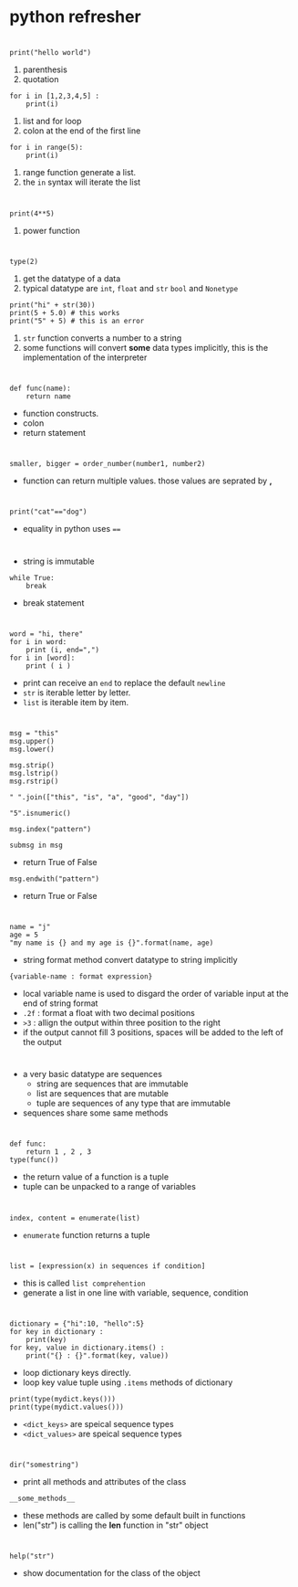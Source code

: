 # python refresher

#

```=
print("hello world")
```
1. parenthesis
2. quotation

```=
for i in [1,2,3,4,5] : 
	print(i)
```
1. list and for loop
2. colon at the end of the first line

```=
for i in range(5):
	print(i)
```
1. range function generate a list. 
2. the `in` syntax will iterate the list

#

```=
print(4**5)
```
1. power function

# 

```=
type(2)
```
1. get the datatype of a data
2. typical datatype are `int`, `float` and `str` `bool` and `Nonetype`

```=
print("hi" + str(30))
print(5 + 5.0) # this works
print("5" + 5) # this is an error
```
1. `str` function converts a number to a string
2. some functions will convert **some** data types implicitly, this is the implementation of the interpreter

#

```=
def func(name):
	return name
```
* function constructs.
* colon 
* return statement

# 

```=
smaller, bigger = order_number(number1, number2)
```
* function can return multiple values. those values are seprated by **,**

#

```=
print("cat"=="dog")
```
* equality in python uses `==`

#

* string is immutable

```=
while True:
	break
```
* break statement

#

```=
word = "hi, there"
for i in word:
	print (i, end=",")
for i in [word]:
	print ( i )
```
* print can receive an `end` to replace the default `newline`
* `str` is iterable letter by letter.
* `list` is iterable item by item.

# 

```=
msg = "this"
msg.upper()
msg.lower()
```

```=
msg.strip()
msg.lstrip()
msg.rstrip()
```

```=
" ".join(["this", "is", "a", "good", "day"])
```

```=
"5".isnumeric()
```

```=
msg.index("pattern")
```

```=
submsg in msg
```
* return True of False

```=
msg.endwith("pattern")
```
* return True or False

# 

```=
name = "j"
age = 5
"my name is {} and my age is {}".format(name, age)
```
* string format method convert datatype to string implicitly

```=
{variable-name : format expression}
```
* local variable name is used to disgard the order of variable input at the end of string format
* `.2f` : format a float with two decimal positions
* `>3` : allign the output within three position to the right
* if the output cannot fill 3 positions, spaces will be added to the left of the output

#

* a very basic datatype are sequences 
	* string are sequences that are immutable
	* list are sequences that are mutable
	* tuple are sequences of any type that are immutable
* sequences share some same methods

# 

```=
def func:
	return 1 , 2 , 3
type(func())
```
* the return value of a function is a tuple
* tuple can be unpacked to a range of variables

# 

```=
index, content = enumerate(list)
```
* `enumerate` function returns a tuple 

# 

```=
list = [expression(x) in sequences if condition]
```
* this is called `list comprehention`
* generate a list in one line with variable, sequence, condition


#

```=
dictionary = {"hi":10, "hello":5}
for key in dictionary : 
	print(key)
for key, value in dictionary.items() : 
	print("{} : {}".format(key, value))
```
* loop dictionary keys directly.
* loop key value tuple using `.items` methods of dictionary

```=
print(type(mydict.keys()))
print(type(mydict.values()))
```
* `<dict_keys>` are speical sequence types
* `<dict_values>` are speical sequence types

#

```=
dir("somestring")
```
* print all methods and attributes of the class

```=
__some_methods__
```
* these methods are called by some default built in functions
* len("str") is calling the __len__ function in "str" object

#

```=
help("str")
```
* show documentation for the class of the object


